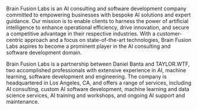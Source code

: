 

Brain Fusion Labs is an AI consulting and software development company committed to empowering businesses with bespoke AI solutions and expert guidance. Our mission is to enable clients to harness the power of artificial intelligence to enhance operational efficiency, drive innovation, and secure a competitive advantage in their respective industries. With a customer-centric approach and a focus on state-of-the-art technologies, Brain Fusion Labs aspires to become a prominent player in the AI consulting and software development domain.



Brain Fusion Labs is a partnership between Daniel Banta and TAYLOR.WTF, two accomplished professionals with extensive experience in AI, machine learning, software development and engineering. The company is headquartered in Los Angeles, CA, and offers a range of services, including AI consulting, custom AI software development, machine learning and data science services, AI training and workshops, and ongoing AI support and maintenance.


